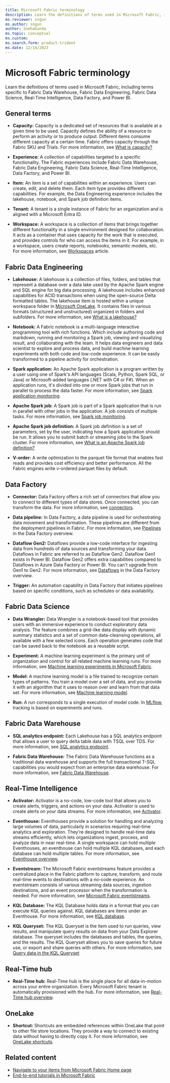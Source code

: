 ```yaml
---
title: Microsoft Fabric terminology
description: Learn the definitions of terms used in Microsoft Fabric, including terms specific to Fabric Data Warehouse, Fabric Data Engineering, and Fabric Data Science.
ms.reviewer: sngun
ms.author: sngun
author: SnehaGunda
ms.topic: conceptual
ms.custom:
ms.search.form: product-trident
ms.date: 12/14/2023
---
```


# Microsoft Fabric terminology

Learn the definitions of terms used in Microsoft Fabric, including terms specific to Fabric Data Warehouse, Fabric Data Engineering, Fabric Data Science, Real-Time Intelligence, Data Factory, and Power BI.

## General terms

- **Capacity:** Capacity is a dedicated set of resources that is available at a given time to be used. Capacity defines the ability of a resource to perform an activity or to produce output. Different items consume different capacity at a certain time. Fabric offers capacity through the Fabric SKU and Trials. For more information, see [What is capacity?](../enterprise/licenses.md#capacity)

- **Experience:** A collection of capabilities targeted to a specific functionality. The Fabric experiences include Fabric Data Warehouse, Fabric Data Engineering, Fabric Data Science, Real-Time Intelligence, Data Factory, and Power BI.

- **Item:** An item is a set of capabilities within an experience. Users can create, edit, and delete them. Each item type provides different capabilities. For example, the Data Engineering experience includes the lakehouse, notebook, and Spark job definition items.

- **Tenant:** A tenant is a single instance of Fabric for an organization and is aligned with a Microsoft Entra ID.

- **Workspace:** A workspace is a collection of items that brings together different functionality in a single environment designed for collaboration. It acts as a container that uses capacity for the work that is executed, and provides controls for who can access the items in it. For example, in a workspace, users create reports, notebooks, semantic models, etc. For more information, see [Workspaces](workspaces.md) article.

<a id="synapse-data-engineering"></a>

## Fabric Data Engineering

- **Lakehouse:** A lakehouse is a collection of files, folders, and tables that represent a database over a data lake used by the Apache Spark engine and SQL engine for big data processing. A lakehouse includes enhanced capabilities for ACID transactions when using the open-source Delta formatted tables. The lakehouse item is hosted within a unique workspace folder in [Microsoft OneLake](../onelake/onelake-overview.md). It contains files in various formats (structured and unstructured) organized in folders and subfolders. For more information, see [What is a lakehouse?](../data-engineering/lakehouse-overview.md)

- **Notebook:** A Fabric notebook is a multi-language interactive programming tool with rich functions. Which include authoring code and markdown, running and monitoring a Spark job, viewing and visualizing result, and collaborating with the team. It helps data engineers and data scientist to explore and process data, and build machine learning experiments with both code and low-code experience. It can be easily transformed to a pipeline activity for orchestration.

- **Spark application:** An Apache Spark application is a program written by a user using one of Spark's API languages (Scala, Python, Spark SQL, or Java) or Microsoft-added languages (.NET with C# or F#). When an application runs, it's divided into one or more Spark jobs that run in parallel to process the data faster. For more information, see [Spark application monitoring](../data-engineering/spark-detail-monitoring.md).

- **Apache Spark job:** A Spark job is part of a Spark application that is run in parallel with other jobs in the application. A job consists of multiple tasks. For more information, see [Spark job monitoring](../data-engineering/spark-monitor-debug.md).

- **Apache Spark job definition:** A Spark job definition is a set of parameters, set by the user, indicating how a Spark application should be run. It allows you to submit batch or streaming jobs to the Spark cluster. For more information, see [What is an Apache Spark job definition?](../data-engineering/spark-job-definition.md)

- **V-order:** A write optimization to the parquet file format that enables fast reads and provides cost efficiency and better performance. All the Fabric engines write v-ordered parquet files by default.

## Data Factory

- **Connector:** Data Factory offers a rich set of connectors that allow you to connect to different types of data stores. Once connected, you can transform the data. For more information, see [connectors](../data-factory/connector-overview.md).

- **Data pipeline:** In Data Factory, a data pipeline is used for orchestrating data movement and transformation. These pipelines are different from the deployment pipelines in Fabric. For more information, see [Pipelines](../data-factory/data-factory-overview.md#data-pipelines) in the Data Factory overview.

- **Dataflow Gen2:** Dataflows provide a low-code interface for ingesting data from hundreds of data sources and transforming your data. Dataflows in Fabric are referred to as Dataflow Gen2. Dataflow Gen1 exists in Power BI. Dataflow Gen2 offers extra capabilities compared to Dataflows in Azure Data Factory or Power BI. You can't upgrade from Gen1 to Gen2. For more information, see [Dataflows](../data-factory/data-factory-overview.md#dataflows) in the Data Factory overview.

- **Trigger:** An automation capability in Data Factory that initiates pipelines based on specific conditions, such as schedules or data availability.

<a id="synapse-data-science"></a>

## Fabric Data Science

- **Data Wrangler:** Data Wrangler is a notebook-based tool that provides users with an immersive experience to conduct exploratory data analysis. The feature combines a grid-like data display with dynamic summary statistics and a set of common data-cleansing operations, all available with a few selected icons. Each operation generates code that can be saved back to the notebook as a reusable script.

- **Experiment:** A machine learning experiment is the primary unit of organization and control for all related machine learning runs. For more information, see [Machine learning experiments in Microsoft Fabric](../data-science/machine-learning-experiment.md).

- **Model:** A machine learning model is a file trained to recognize certain types of patterns. You train a model over a set of data, and you provide it with an algorithm that it uses to reason over and learn from that data set. For more information, see [Machine learning model](../data-science/machine-learning-model.md).

- **Run:** A run corresponds to a single execution of model code. In [MLflow](https://mlflow.org/), tracking is based on experiments and runs.

<a id="synapse-data-warehouse"></a>

## Fabric Data Warehouse

- **SQL analytics endpoint:** Each Lakehouse has a SQL analytics endpoint that allows a user to query delta table data with TSQL over TDS. For more information, see [SQL analytics endpoint](../data-warehouse/data-warehousing.md#sql-analytics-endpoint-of-the-lakehouse).

- **Fabric Data Warehouse:** The Fabric Data Warehouse functions as a traditional data warehouse and supports the full transactional T-SQL capabilities you would expect from an enterprise data warehouse. For more information, see [Fabric Data Warehouse](../data-warehouse/data-warehousing.md#fabric-data-warehouse).

## Real-Time Intelligence

- **Activator:** Activator is a no-code, low-code tool that allows you to create alerts, triggers, and actions on your data. Activator is used to create alerts on your data streams. For more information, see [Activator](../real-time-intelligence/data-activator/activator-introduction.md).

- **Eventhouse:** Eventhouses provide a solution for handling and analyzing large volumes of data, particularly in scenarios requiring real-time analytics and exploration. They're designed to handle real-time data streams efficiently, which lets organizations ingest, process, and analyze data in near real-time. A single workspace can hold multiple Eventhouses, an eventhouse can hold multiple KQL databases, and each database can hold multiple tables. For more information, see [Eventhouse overview](../real-time-intelligence/eventhouse.md).

- **Eventstream:** The Microsoft Fabric eventstreams feature provides a centralized place in the Fabric platform to capture, transform, and route real-time events to destinations with a no-code experience. An eventstream consists of various streaming data sources, ingestion destinations, and an event processor when the transformation is needed. For more information, see [Microsoft Fabric eventstreams](../real-time-intelligence/event-streams/overview.md).

- **KQL Database:** The KQL Database holds data in a format that you can execute KQL queries against. KQL databases are items under an Eventhouse. For more information, see [KQL database](../real-time-intelligence/create-database.md).

- **KQL Queryset:** The KQL Queryset is the item used to run queries, view results, and manipulate query results on data from your Data Explorer database. The queryset includes the databases and tables, the queries, and the results. The KQL Queryset allows you to save queries for future use, or export and share queries with others. For more information, see [Query data in the KQL Queryset](../real-time-intelligence/kusto-query-set.md)

## Real-Time hub

- **Real-Time hub:** Real-Time hub is the single place for all data-in-motion across your entire organization. Every Microsoft Fabric tenant is automatically provisioned with the hub. For more information, see [Real-Time hub overview](../real-time-hub/real-time-hub-overview.md).

## OneLake

- **Shortcut:** Shortcuts are embedded references within OneLake that point to other file store locations. They provide a way to connect to existing data without having to directly copy it. For more information, see [OneLake shortcuts](../onelake/onelake-shortcuts.md).

## Related content

- [Navigate to your items from Microsoft Fabric Home page](fabric-home.md)
- [End-to-end tutorials in Microsoft Fabric](end-to-end-tutorials.md)

